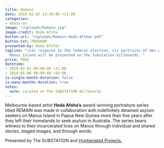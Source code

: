 ```yaml
---
title: Remain
date: 2019-02-07 13:30:00 +11:00
categories:
- whats-on
image: "/uploads/Remain.jpg"
image-credit: Hoda Afsha
button-url: "/uploads/Remain-Hoda-Afshar.pdf"
button-txt: PROGRAM
presented-by: Hoda Afshar
tagline: "\nIn response to the federal election, six portraits of men who Remain on
  Manus Island will be presented on the Substation billboards. "
price: FREE
datetime:
- 2019-02-01 00:00:00 +11:00
- 2019-05-06 00:00:00 +10:00
is-single-month-duration: false
is-many-months-duration: true
notes:
  note: Located on The SUBSTATION Billboards
---
```


Melbourne-based artist **Hoda Afsha’s** award-winning portraiture series titled REMAIN was made in collaboration with indefinitely detained asylum seekers on Manus Island in Papua New Guinea more than five years after they left their homelands to seek asylum in Australia. The series bears witness to their incarcerated lives on Manus through individual and shared stories, staged images, and through words. 


Presented by The SUBSTATION and [Hyphenated Projects.](https://www.hyphenatedprojects.com/)
